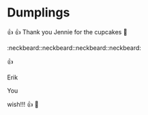# Dumplings
:+1:
:+1:
Thank you Jennie for the cupcakes :cake:

:neckbeard::neckbeard::neckbeard::neckbeard:

:+1:


Erik

You

wish!!!
:+1:
:hankey:
